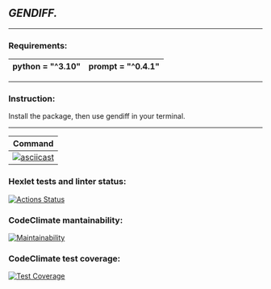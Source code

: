 ## *GENDIFF.*

---

### Requirements:

| python = "^3.10"                                                                        | prompt = "^0.4.1"                                             |
|-----------------------------------------------------------------------------|---------------------------------------------------------|

---


### Instruction:
Install the package, then use gendiff in your terminal.

---


| Command                                                                       |
|-----------------------------------------------------------------------------|
|[![asciicast](https://asciinema.org/a/C89D3DGmGNH66FkV5LJQ6XIfz.svg)](https://asciinema.org/a/C89D3DGmGNH66FkV5LJQ6XIfz)                                       |


 

### Hexlet tests and linter status:
[![Actions Status](https://github.com/EgorTitov01/python-project-50/actions/workflows/hexlet-check.yml/badge.svg)](https://github.com/EgorTitov01/python-project-50/actions)

### CodeClimate mantainability:
[![Maintainability](https://api.codeclimate.com/v1/badges/1cc6d1a3e23453377b93/maintainability)](https://codeclimate.com/github/EgorTitov01/python-project-50/maintainability)

### CodeClimate test coverage:
[![Test Coverage](https://api.codeclimate.com/v1/badges/1cc6d1a3e23453377b93/test_coverage)](https://codeclimate.com/github/EgorTitov01/python-project-50/test_coverage)
